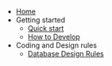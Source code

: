 - [Home](/)
- Getting started
  - [Quick start](getting-started/01-quick-start.md)
  - [How to Develop](getting-started/02-how-to-develop.md)
- Coding and Design rules
  - [Database Design Rules](coding-rules/database.md)
